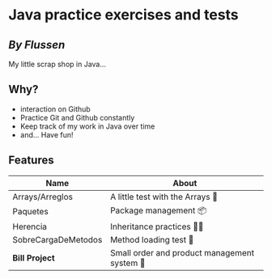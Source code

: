 # Java practice exercises and tests
## _By Flussen_

My little scrap shop in Java...


## Why?
- interaction on Github
- Practice Git and Github constantly
- Keep track of my work in Java over time
- and... Have fun!

## Features

| Name | About |
| ------ | ------ |
| Arrays/Arreglos | A little test with the Arrays 🫙 |
| Paquetes | Package management 📦 |
| Herencia | Inheritance practices 👨‍👦 |
| SobreCargaDeMetodos | Method loading test 🧪 |
| __Bill Project__ | Small order and product management system 🧾 |
